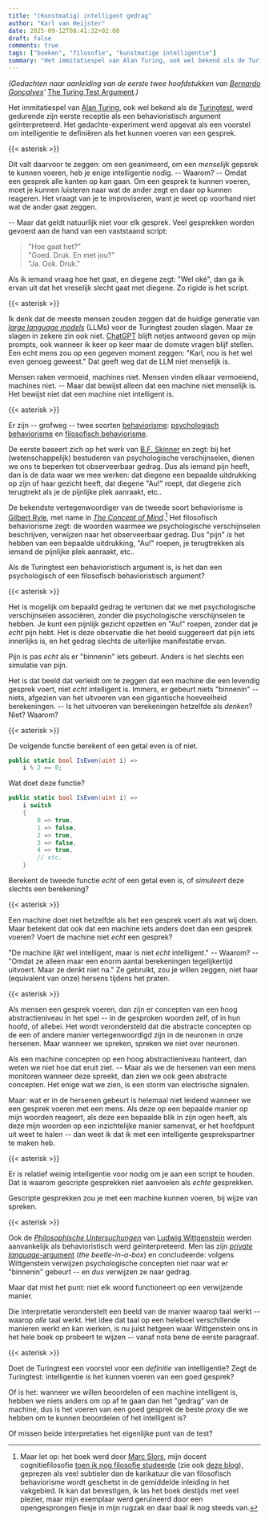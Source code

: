 ```yaml
---
title: "(Kunstmatig) intelligent gedrag"
author: "Karl van Heijster"
date: 2025-09-12T08:41:32+02:00
draft: false
comments: true
tags: ["boeken", "filosofie", "kunstmatige intelligentie"]
summary: "Het immitatiespel van Alan Turing, ook wel bekend als de Turingtest, werd gedurende zijn eerste receptie als een behavioristisch argument geïnterpreteerd. Het gedachte-experiment werd opgevat als een voorstel om intelligentie te definiëren als het kunnen voeren van een gesprek."
---
```


*(Gedachten naar aanleiding van de eerste twee hoofdstukken van [Bernardo Gonçalves](https://bgoncalves.github.io/)'* [The Turing Test Argument](https://www.routledge.com/The-Turing-Test-Argument/Goncalves/p/book/9781032291581 "Bernardo Gonçalves, 'The Turing Test Argument', Routledge 2025")*.)*


Het immitatiespel van [Alan Turing](https://plato.stanford.edu/entries/turing/ "'Alan Turing', Stanford Encyclopedia of Philosophy"), ook wel bekend als de [Turingtest](https://en.wikipedia.org/wiki/Turing_test "'Turing test', Wikipedia"), werd gedurende zijn eerste receptie als een behavioristisch argument geïnterpreteerd. Het gedachte-experiment werd opgevat als een voorstel om intelligentie te definiëren als het kunnen voeren van een gesprek.


{{< asterisk >}}


Dit valt daarvoor te zeggen: om een geanimeerd, om een *menselijk* gepsrek te kunnen voeren, heb je enige intelligentie nodig. -- Waarom? -- Omdat een gesprek alle kanten op kan gaan. Om een gesprek te kunnen voeren, moet je kunnen luisteren naar wat de ander zegt en daar op kunnen reageren. Het vraagt van je te improviseren, want je weet op voorhand niet wat de ander gaat zeggen.


-- Maar dat geldt natuurlijk niet voor elk gesprek. Veel gesprekken worden gevoerd aan de hand van een vaststaand script:


> "Hoe gaat het?" 
> <br>
> "Goed. Druk. En met jou?" 
> <br>
> "Ja. Ook. Druk."


Als ik iemand vraag hoe het gaat, en diegene zegt: "Wel oké", dan ga ik ervan uit dat het vreselijk slecht gaat met diegene. Zo rigide is het script.


{{< asterisk >}}


Ik denk dat de meeste mensen zouden zeggen dat de huidige generatie van [*large language models*](https://en.wikipedia.org/wiki/Large_language_model "'Large language model', Wikipedia") (LLMs) voor de Turingtest zouden slagen. Maar ze slagen in zekere zin ook niet. [ChatGPT](https://chatgpt.com/) blijft netjes antwoord geven op mijn prompts, ook wanneer ik keer op keer maar de domste vragen blijf stellen. Een echt mens zou op een gegeven moment zeggen: "Karl, nou is het wel even genoeg geweest." Dat geeft weg dat de LLM niet menselijk is.


Mensen raken vermoeid, machines niet. Mensen vinden elkaar vermoeiend, machines niet. -- Maar dat bewijst alleen dat een machine niet menselijk is. Het bewijst niet dat een machine niet intelligent is.


{{< asterisk >}}


Er zijn -- grofweg -- twee soorten [behaviorisme](https://plato.stanford.edu/entries/behaviorism/ "'Behaviorism', Stanford Encylopedia of Philosophy"): [psychologisch behaviorisme](https://en.wikipedia.org/wiki/Psychological_behaviorism "'Psychological behaviorism', Wikipedia") en [filosofisch behaviorisme](https://nl.wikipedia.org/wiki/Filosofisch_behaviorisme "'Filosofisch behaviorisme', Wikipedia"). 


De eerste baseert zich op het werk van [B.F. Skinner](https://en.wikipedia.org/wiki/B._F._Skinner "'B. F. Skinner', Wikipedia") en zegt: bij het (wetenschappelijk) bestuderen van psychologische verschijnselen, dienen we ons te beperken tot observeerbaar gedrag. Dus als iemand pijn heeft, dan is de data waar we mee werken: dat diegene een bepaalde uitdrukking op zijn of haar gezicht heeft, dat diegene "Au!" roept, dat diegene zich terugtrekt als je de pijnlijke plek aanraakt, etc..


De bekendste vertegenwoordiger van de tweede soort behaviorisme is [Gilbert Ryle](https://plato.stanford.edu/entries/ryle/ "'Gilbert Ryle', Stanford Encyclopedia of Philosophy"), met name in [*The Concept of Mind*](https://en.wikipedia.org/wiki/The_Concept_of_Mind "'The Concept of Mind', Wikipedia").[^1] Het filosofisch behaviorisme zegt: de woorden waarmee we psychologische verschijnselen beschrijven, verwijzen naar het observeerbaar gedrag. Dus "pijn" *is* het hebben van een bepaalde uitdrukking, "Au!" roepen, je terugtrekken als iemand de pijnlijke plek aanraakt, etc..


Als de Turingtest een behavioristisch argument is, is het dan een psychologisch of een filosofisch behavioristisch argument?


{{< asterisk >}}


Het is mogelijk om bepaald gedrag te vertonen dat we met psychologische verschijnselen associëren, zonder die psychologische verschijnselen te hebben. Je kunt een pijnlijk gezicht opzetten en "Au!" roepen, zonder dat je *echt* pijn hebt. Het is deze observatie die het beeld suggereert dat pijn iets innerlijks is, en het gedrag slechts de uiterlijke manifestatie ervan.


Pijn is pas *echt* als er "binnenin" iets gebeurt. Anders is het slechts een simulatie van pijn.


Het is dat beeld dat verleidt om te zeggen dat een machine die een levendig gesprek voert, niet *echt* intelligent is. Immers, er gebeurt niets "binnenin" -- niets, afgezien van het uitvoeren van een gigantische hoeveelheid berekeningen. -- Is het uitvoeren van berekeningen hetzelfde als *denken*? Niet? Waarom?


{{< asterisk >}}


De volgende functie berekent of een getal even is of niet.


```cs
public static bool IsEven(uint i) =>
    i % 2 == 0;
```


Wat doet deze functie?


```cs
public static bool IsEven(uint i) =>
    i switch 
    {
        0 => true,
        1 => false,
        2 => true,
        3 => false,
        4 => true,
        // etc.
    }
```


Berekent de tweede functie *echt* of een getal even is, of *simuleert* deze slechts een berekening?


{{< asterisk >}}


Een machine doet niet hetzelfde als het een gesprek voert als wat wij doen. Maar betekent dat ook dat een machine iets anders doet dan een gesprek voeren? Voert de machine niet *echt* een gesprek?


"De machine *lijkt* wel intelligent, maar is niet *echt* intelligent." -- Waarom? -- "Omdat ze alleen maar een enorm aantal berekeningen tegelijkertijd uitvoert. Maar ze denkt niet na." Ze gebruikt, zou je willen zeggen, niet haar (equivalent van onze) hersens tijdens het praten.


{{< asterisk >}}


Als mensen een gesprek voeren, dan zijn er concepten van een hoog abstractieniveau in het spel -- in de gesproken woorden zelf, of in hun hoofd, of allebei. Het wordt verondersteld dat die abstracte concepten op de een of andere manier vertegenwoordigd zijn in de neuronen in onze hersenen. Maar wanneer we spreken, spreken we niet over neuronen.


Als een machine concepten op een hoog abstractieniveau hanteert, dan weten we niet hoe dat eruit ziet. -- Maar als we de hersenen van een mens monitoren wanneer deze spreekt, dan zien we ook geen abstracte concepten. Het enige wat we zien, is een storm van electrische signalen.


Maar: wat er in de hersenen gebeurt is helemaal niet leidend wanneer we een gesprek voeren met een mens. Als deze op een bepaalde manier op mijn woorden reageert, als deze een bepaalde blik in zijn ogen heeft, als deze mijn woorden op een inzichtelijke manier samenvat, er het hoofdpunt uit weet te halen -- dan weet ik dat ik met een intelligente gesprekspartner te maken heb.


{{< asterisk >}}


Er is relatief weinig intelligentie voor nodig om je aan een script te houden. Dat is waarom gescripte gesprekken niet aanvoelen als *echte* gesprekken.


Gescripte gesprekken zou je met een machine kunnen voeren, bij wijze van spreken.


{{< asterisk >}}


Ook de [*Philosophische Untersuchungen*](https://en.wikipedia.org/wiki/Philosophical_Investigations "'Philosophical Investigations', Wikipedia") van [Ludwig Wittgenstein](https://plato.stanford.edu/entries/wittgenstein/ "'Ludwig Wittgenstein', Stanford Encyclopedia of Philosophy") werden aanvankelijk als behavioristisch werd geïnterpreteerd. Men las zijn [*private language*-argument](https://en.wikipedia.org/wiki/Private_language_argument "'Private language argument', Wikipedia") (*the beetle-in-a-box*) en concludeerde: volgens Wittgenstein verwijzen psychologische concepten niet naar wat er "binnenin" gebeurt -- en *dus* verwijzen ze naar gedrag.


Maar dat mist het punt: niet elk woord functioneert op een verwijzende manier.


Die interpretatie veronderstelt een beeld van de manier waarop taal werkt -- waarop *alle* taal werkt. Het idee dat taal op een heleboel verschillende manieren werkt en kan werken, is nu juist hetgeen waar Wittgenstein ons in het hele boek op probeert te wijzen -- vanaf nota bene de eerste paragraaf.


{{< asterisk >}}


Doet de Turingtest een voorstel voor een *definitie* van intelligentie? Zegt de Turingtest: intelligentie *is* het kunnen voeren van een goed gesprek?


Of is het: wanneer we willen beoordelen of een machine intelligent is, hebben we niets anders om op af te gaan dan het "gedrag" van de machine, dus is het voeren van een goed gesprek de beste *proxy* die we hebben om te kunnen beoordelen of het intelligent is?


Of missen beide interpretaties het eigenlijke punt van de test?


[^1]: Maar let op: het boek werd door [Marc Slors](https://www.ru.nl/personen/slors-m), mijn docent cognitiefilosofie [toen ik nog filosofie studeerde](/blog/24/05/over-filosofie-en-software-ontwikkelen/ "'Over filosofie en software ontwikkelen'") (zie ook [deze blog](/blog/21/07/mijn-loopbaanwending/ "'Mijn loopbaanwending'")), geprezen als veel subtieler dan de karikatuur die van filosofisch behaviorisme wordt geschetst in de gemiddelde inleiding in het vakgebied. Ik kan dat bevestigen, ik las het boek destijds met veel plezier, maar mijn exemplaar werd geruïneerd door een opengesprongen flesje in mijn rugzak en daar baal ik nog steeds van.
